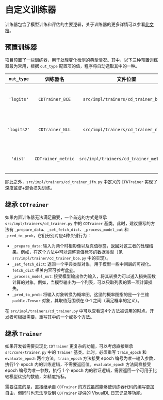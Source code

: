 # 自定义训练器

训练器包含了模型训练和评估的主要逻辑，关于训练器的更多详情可以参看[此文档](./设计思想/训练器.md)。

## 预置训练器

项目预置了一些训练器，用于处理变化检测的典型情况。其中，以下三种预置训练器最为常用，根据 `out_type` 配置项的值，程序将自动选取其中的一种。

`out_type` | 训练器名 | 文件位置 | 处理情况
:-:|:-:|:-:|:-
`'logits'` | `CDTrainer_BCE` | `src/impl/trainers/cd_trainer_bce.py` | 模型输出单通道，采用 Sigmoid 激活函数
`'logits2'` | `CDTrainer_NLL` | `src/impl/trainers/cd_trainer_nll.py` | 模型输出双通道，采用 LogSoftmax 激活函数
`'dist'` | `CDTrainer_metric` | `src/impl/trainers/cd_trainer_metric.py` | 模型输出单通道 difference image

除此之外，`src/impl/trainers/cd_trainer_ifn.py` 中定义的 `IFNTrainer` 实现了深度监督+混合损失训练。

## 继承 `CDTrainer`

如果内置训练器无法满足需要，一个首选的方式是继承 `src/impl/trainers/cd_trainer.py` 中的 `CDTrainer` 基类。此时，建议重写的方法有 `_prepare_data`、`_set_fetch_dict`、`_process_model_out` 和 `_pred_to_prob`，它们分别对应4种关键行为：

- `_prepare_data`: 输入为两个时相影像以及真值标签，返回对这三者的处理结果。例如，在这个方法中可以调整真值标签的数据类型（见 `src/impl/trainer/cd_trainer_bce.py` 中的实现）。
- `_set_fetch_dict`: 返回一个字典类型对象，用于模型一些中间层的可视化。`fetch_dict` 相关内容可参考[此处](./设计思想/其它.md#`HookHelper`)。
- `_process_model_out`: 接受模型输出作为输入，将其转换为可以送入损失函数计算的对象。例如，当模型输出为一个列表，可以只取列表的第一项计算损失。
- `_pred_to_prob`: 将输入对象转换为概率图。这里的概率图指的是一个三维 `paddle.Tensor` 对象，其取值范围须在 0-1 之间（满足概率的定义）。

在 `src/impl/trainers/cd_trainer.py` 中可以查看这4个方法被调用的时点。开发者可根据需要，重写其中的一个或多个方法。

## 继承 `Trainer`

如果开发者需要实现比 `CDTrainer` 更复杂的功能，可以考虑直接继承 `src/core/trainer.py` 中的 `Trainer` 基类。此时，必须重写 `train_epoch` 和 `evaluate_epoch` 两个方法。`train_epoch` 方法接受 epoch 编号为唯一输入参数，执行1个 epoch 内的训练逻辑，不需要返回值。`evaluate_epoch` 方法同样接受 epoch 编号为唯一参数，执行 1 个 epoch 内的验证逻辑，需要返回一个可用于比较模型优劣的数值，如精度指标。

需要注意的是，直接继承自 `CDTrainer` 的方式虽然能够使训练器代码的编写更加自由，但同时也无法享受到 `CDTrainer` 提供的 VisualDL 日志记录等功能。